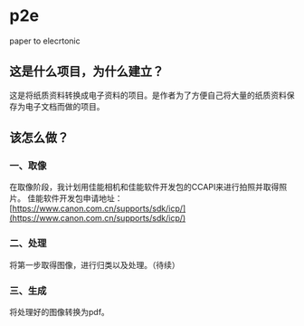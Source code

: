 # p2e

paper to elecrtonic

## 这是什么项目，为什么建立？

这是将纸质资料转换成电子资料的项目。是作者为了方便自己将大量的纸质资料保存为电子文档而做的项目。

## 该怎么做？

### 一、取像

在取像阶段，我计划用佳能相机和佳能软件开发包的CCAPI来进行拍照并取得照片。
佳能软件开发包申请地址：[https://www.canon.com.cn/supports/sdk/icp/](https://www.canon.com.cn/supports/sdk/icp/)
### 二、处理
将第一步取得图像，进行归类以及处理。（待续）

### 三、生成

将处理好的图像转换为pdf。
